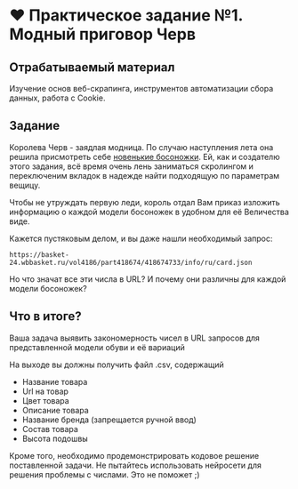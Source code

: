 ﻿# ❤️ Практическое задание №1. Модный приговор Черв


## Отрабатываемый материал
Изучение основ веб-скрапинга, инструментов автоматизации сбора данных, работа с Cookie.

## Задание
Королева Черв - заядлая модница. По случаю наступления лета она решила присмотреть себе [новенькие босоножки](https://www.wildberries.ru/catalog/418674733/detail.aspx?targetUrl=EX). Ей, как и создателю этого задания, всё время очень лень заниматься скролингом и переключеним вкладок в надежде найти подходящую по параметрам вещицу. 

Чтобы не утруждать первую леди, король отдал Вам приказ изложить информацию о каждой модели босоножек в удобном для её Величества виде. 

Кажется пустяковым делом, и вы даже нашли необходимый запрос:

``https://basket-24.wbbasket.ru/vol4186/part418674/418674733/info/ru/card.json``

Но что значат все эти числа в URL? И почему они различны для каждой модели босоножек?

## Что в итоге?
Ваша задача выявить закономерность чисел в URL запросов для представленной модели обуви и её вариаций

На выходе вы должны получить файл .csv, содержащий
- Название товара
- Url на товар
- Цвет товара
- Описание товара
- Название бренда (запрещается ручной ввод)
- Состав товара
- Высота подошвы

Кроме того, необходимо продемонстрировать кодовое решение поставленной задачи. Не пытайтесь использовать нейросети для решения проблемы с числами. Это не поможет ;)



